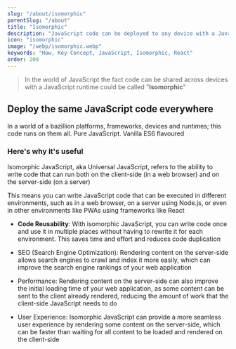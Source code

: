 ```yaml
---
slug: "/about/isomorphic"
parentSlug: "/about"
title: "Isomorphic"
description: "JavaScript code can be deployed to any device with a JavaScript runtime"
icon: "isomorphic"
image: "/webp/isomorphic.webp"
keywords: "How, Key Concept, JavaScript, Isomorphic, React"
order: 200
---
```

> In the world of JavaScript the fact code can be shared across devices with a JavaScript runtime could be called "**Isomorphic**"

## Deploy the same JavaScript code everywhere

In a world of a bazillion platforms, frameworks, devices and runtimes; this code runs on them all. Pure JavaScript. Vanilla ES6 flavoured

### Here's why it's useful

Isomorphic JavaScript, aka Universal JavaScript, refers to the ability to write code that can run both on the client-side (in a web browser) and on the server-side (on a server)

This means you can write JavaScript code that can be executed in different environments, such as in a web browser, on a server using Node.js, or even in other environments like PWAs using frameworks like React

- **Code Reusability**: With isomorphic JavaScript, you can write code once and use it in multiple places without having to rewrite it for each environment. This saves time and effort and reduces code duplication

- SEO (Search Engine Optimization): Rendering content on the server-side allows search engines to crawl and index it more easily, which can improve the search engine rankings of your web application

- Performance: Rendering content on the server-side can also improve the initial loading time of your web application, as some content can be sent to the client already rendered, reducing the amount of work that the client-side JavaScript needs to do

- User Experience: Isomorphic JavaScript can provide a more seamless user experience by rendering some content on the server-side, which can be faster than waiting for all content to be loaded and rendered on the client-side